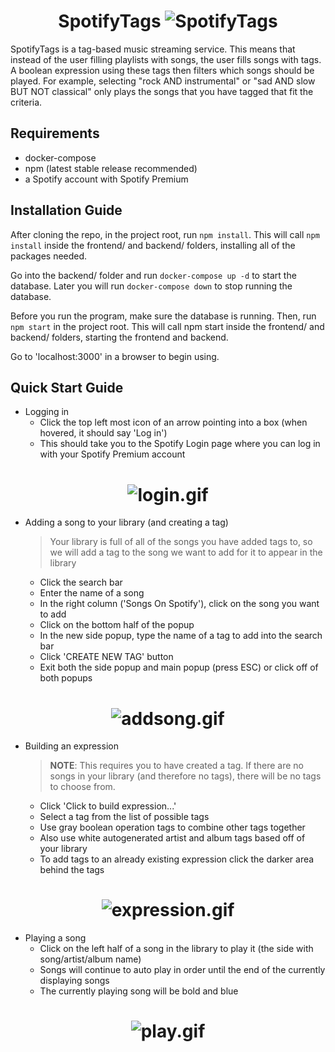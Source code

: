 <h1 align="center">
    SpotifyTags
    <img src="https://drive.google.com/uc?export=view&id=1QvrWXQcThh3hZQ9U057ttBaap-23wgKA" alt="SpotifyTags">
</h1>

SpotifyTags is a tag-based music streaming service. This means that instead of the user filling playlists with songs, the user fills songs with tags. A boolean expression using these tags then filters which songs should be played. For example, selecting "rock AND instrumental" or "sad AND slow BUT NOT classical" only plays the songs that you have tagged that fit the criteria.

Requirements
------------

* docker-compose
* npm (latest stable release recommended)
* a Spotify account with Spotify Premium

Installation Guide
------------------

After cloning the repo, in the project root, run `npm install`. This will call `npm install` inside the frontend/ and backend/ folders, installing all of the packages needed.

Go into the backend/ folder and run `docker-compose up -d` to start the database. Later you will run `docker-compose down` to stop running the database.

Before you run the program, make sure the database is running. Then, run `npm start` in the project root. This will call npm start inside the frontend/ and backend/ folders, starting the frontend and backend.

Go to 'localhost:3000' in a browser to begin using.

Quick Start Guide
-----------------

* Logging in
    - Click the top left most icon of an arrow pointing into a box (when hovered, it should say 'Log in')
    - This should take you to the Spotify Login page where you can log in with your Spotify Premium account

<h1 align="center">
    <img src="https://drive.google.com/uc?export=view&id=16-mVX121NZdOglbspgB5x-56W-N1mt8H" alt="login.gif">
</h1>

* Adding a song to your library (and creating a tag)
    > Your library is full of all of the songs you have added tags to, so we will add a tag to the song we want to add for it to appear in the library
    - Click the search bar
    - Enter the name of a song
    - In the right column ('Songs On Spotify'), click on the song you want to add
    - Click on the bottom half of the popup
    - In the new side popup, type the name of a tag to add into the search bar
    - Click 'CREATE NEW TAG' button
    - Exit both the side popup and main popup (press ESC) or click off of both popups

<h1 align="center">
    <img src="https://drive.google.com/uc?export=view&id=1wQbHwsbu-7rlTVZjPLRQqpCVTE5Um3CF" alt="addsong.gif">
</h1>

* Building an expression
    > **NOTE**: This requires you to have created a tag. If there are no songs in your library (and therefore no tags), there will be no tags to choose from.
    - Click 'Click to build expression...'
    - Select a tag from the list of possible tags
    - Use gray boolean operation tags to combine other tags together
    - Also use white autogenerated artist and album tags based off of your library 
    - To add tags to an already existing expression click the darker area behind the tags

<h1 align="center">
    <img src="https://drive.google.com/uc?export=view&id=1iHUEWNAABchuovn67GWLey_c4-AnaOG8" alt="expression.gif">
</h1>

* Playing a song
    - Click on the left half of a song in the library to play it (the side with song/artist/album name)
    - Songs will continue to auto play in order until the end of the currently displaying songs
    - The currently playing song will be bold and blue

<h1 align="center">
    <img src="https://drive.google.com/uc?export=view&id=1TXIJ7eJXeDm8vS6_kKdK8959QcxvxKNr" alt="play.gif">
</h1>
